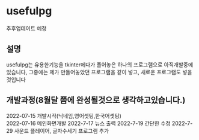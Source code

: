 # usefulpg
추후업데이트 예정 

설명
-----------------

usefulpg는 유용한기능을 tkinter에다가 풀어놓은 하나의 프로그램으로 아직개발중에있습니다,
그중에는 제가 만들어놓았던 프로그램을 같이 넣고, 새로운 프로그램도 넣을것입니다

개발과정(8월달 쯤에 완성될것으로 생각하고있습니다.)
-----------------
2022-07-15 개발시작(닉네임,영어셋팅,한국어셋팅)<br>
2022-07-16 메인화면개발
2022-7-17 뉴스 출력
2022-7-19 간단한 수정
2022-7-29 사운드 플레이어, 글자수세기 프로그램 추가
